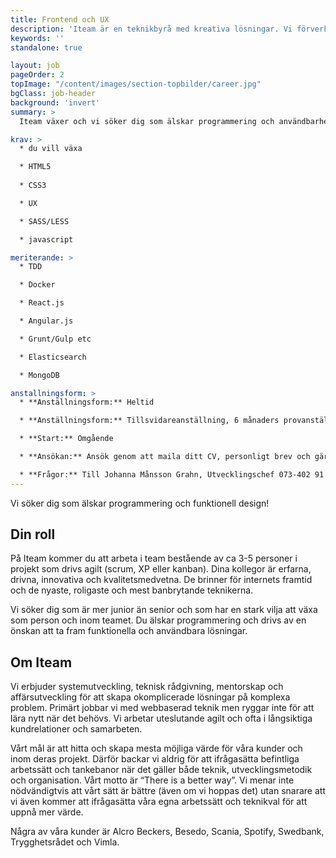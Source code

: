 ```yaml
---
title: Frontend och UX
description: 'Iteam är en teknikbyrå med kreativa lösningar. Vi förverkligar dina idéer.'
keywords: ''
standalone: true

layout: job
pageOrder: 2
topImage: "/content/images/section-topbilder/career.jpg"
bgClass: job-header
background: 'invert'
summary: >
  Iteam växer och vi söker dig som älskar programmering och användbarhet.

krav: >
  * du vill växa

  * HTML5
  
  * CSS3

  * UX

  * SASS/LESS

  * javascript

meriterande: >
  * TDD

  * Docker

  * React.js

  * Angular.js

  * Grunt/Gulp etc

  * Elasticsearch

  * MongoDB

anstallningsform: >
  * **Anställningsform:** Heltid

  * **Anställningsform:** Tillsvidareanställning, 6 månaders provanställning, sedan fast anställning.

  * **Start:** Omgående

  * **Ansökan:** Ansök genom att maila ditt CV, personligt brev och gärna en länk till ditt github-konto till [maria.carroll@iteam.se](mailto:maria.carroll@iteam.se)

  * **Frågor:** Till Johanna Månsson Grahn, Utvecklingschef 073-402 91 12
---
```


Vi söker dig som älskar programmering och funktionell design!

## Din roll ##

På Iteam kommer du att arbeta i team bestående av ca 3-5 personer i projekt som drivs agilt (scrum, XP eller kanban). Dina kollegor är erfarna, drivna, innovativa och kvalitetsmedvetna. De brinner för internets framtid och de nyaste, roligaste och mest banbrytande teknikerna.

Vi söker dig som är mer junior än senior och som har en stark vilja att växa som person och inom teamet. Du älskar programmering och drivs av en önskan att ta fram funktionella och användbara lösningar.

## Om Iteam

Vi erbjuder systemutveckling, teknisk rådgivning, mentorskap och affärsutveckling för att skapa okomplicerade lösningar på komplexa problem. Primärt jobbar vi med webbaserad teknik men ryggar inte för att lära nytt när det behövs. Vi arbetar uteslutande agilt och ofta i långsiktiga kundrelationer och samarbeten.

Vårt mål är att hitta och skapa mesta möjliga värde för våra kunder och inom deras projekt. Därför backar vi aldrig för att ifrågasätta befintliga arbetssätt och tankebanor när det gäller både teknik, utvecklingsmetodik och organisation. Vårt motto är “There is a better way”. Vi menar inte nödvändigtvis att vårt sätt är bättre (även om vi hoppas det) utan snarare att vi även kommer att ifrågasätta våra egna arbetssätt och teknikval för att uppnå mer värde.

Några av våra kunder är Alcro Beckers, Besedo, Scania, Spotify, Swedbank, Trygghetsrådet och Vimla.